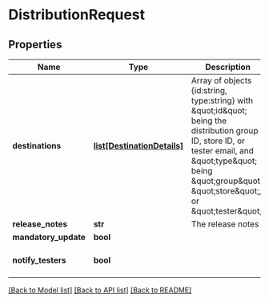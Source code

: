 # DistributionRequest

## Properties
Name | Type | Description | Notes
------------ | ------------- | ------------- | -------------
**destinations** | [**list[DestinationDetails]**](DestinationDetails.md) | Array of objects {id:string, type:string} with \&quot;id\&quot; being the distribution group ID, store ID, or tester email, and \&quot;type\&quot; being \&quot;group\&quot;, \&quot;store\&quot;, or \&quot;tester\&quot; | [optional] 
**release_notes** | **str** | The release notes | [optional] 
**mandatory_update** | **bool** |  | [optional] 
**notify_testers** | **bool** |  | [optional] [default to True]

[[Back to Model list]](../README.md#documentation-for-models) [[Back to API list]](../README.md#documentation-for-api-endpoints) [[Back to README]](../README.md)

